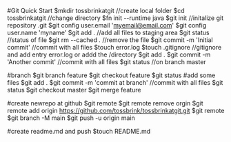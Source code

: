 #Git Quick Start
$mkdir tossbrinkatgit //create local folder
$cd tossbrinkatgit //change directory
$fn init --runtime java
$git init //initalize git repository .git
$git config user.email 'myemail@email.com'
$git config user.name 'myname'
$git add . //add all files to staging area
$git status //status of file
$git rm --cached *.* //remove the file
$git commit -m 'Initial commit' //commit with all files
$touch error.log
$touch .gitignore //gitignore and add entry error.log or addd the /directory
$git add .
$git commit -m 'Another commit' //commit with all files
$git status //on branch master

#branch
$git branch feature
$git checkout feature
$git status
#add some files
$git add .
$git commit -m 'commit at branch' //commit with all files
$git status
$git checkout master
$git merge feature

#create newrepo at github
$git remote
$git remote remove orgin
$git remote add origin https://github.com/tossbrink/tossbrinkatgit.git
$git remote
$git branch -M main
$git push -u origin main

#create readme.md and push
$touch README.md